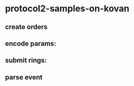 # protocol2-samples-on-kovan

## create orders

## encode params:

## submit rings:

## parse event
